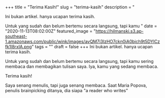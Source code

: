 +++
title = "Terima Kasih!"
slug = "terima-kasih"
description = "<p>Ini bukan artikel. hanya ucapan terima kasih.  </p><p>Untuk  yang sudah dan belum bertemu secara langsung, tapi kamu "
date = "2020-11-13T08:02:00Z"
featured_image = "https://hilmanski.s3.ap-southeast-1.amazonaws.com/public/wink/images/avQM7i3IzHO7ckn0iA0bich9t5DYlCzfk1l8rxIA.png"
tags = ""
draft = false
+++ 
Ini bukan artikel. hanya ucapan terima kasih.

Untuk yang sudah dan belum bertemu secara langsung, tapi kamu sering membaca dan membagikan tulisan saya. Iya, kamu yang sedang membaca.

Terima kasih!

Saya senang menulis, tapi juga senang membaca. Saat Maria Popova, penulis brainpicking ditanya, dia siapa "a reader who writes"